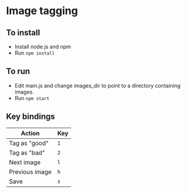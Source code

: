 # Image tagging

## To install

* Install node.js and npm
* Run ``npm install``

## To run

* Edit main.js and change images_dir to point to a directory containing images.
* Run ``npm start``

## Key bindings

| Action         | Key   |
| -------------- | ----- |
| Tag as "good"  | ``1`` |
| Tag as "bad"   | ``2`` |
| Next image     | ``l`` |
| Previous image | ``h`` |
| Save           | ``s`` |
